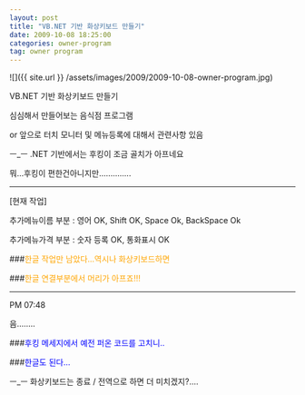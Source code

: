 ```yaml
---
layout: post
title: "VB.NET 기반 화상키보드 만들기"
date: 2009-10-08 18:25:00
categories: owner-program
tag: owner program
---
```


![]({{ site.url }} /assets/images/2009/2009-10-08-owner-program.jpg)

VB.NET 기반 화상키보드 만들기

심심해서 만들어보는 음식점 프로그램

 or 앞으로 터치 모니터 및 메뉴등록에 대해서 관련사항 있음


ㅡ_ㅡ .NET 기반에서는 후킹이 조금 골치가 아프네요

뭐...후킹이 편한건아니지만..............

* * *

[현재 작업]

추가메뉴이름 부분 : 영어 OK, Shift OK, Space Ok, BackSpace Ok

추가메뉴가격 부분 : 숫자 등록 OK, 통화표시 OK


###<font color="orange">한글 작업만 남았다...역시나 화상키보드하면</font>

###<font color="orange">한글 연결부분에서 머리가 아프죠!!!</font>


* * *

PM 07:48

음........

###<font color="blue">후킹 메세지에서 예전 퍼온 코드를 고치니..</font>

###<font color="blue">한글도 된다...</font>


ㅡ_ㅡ 화상키보드는 종료 / 전역으로 하면 더 미치겠지?....